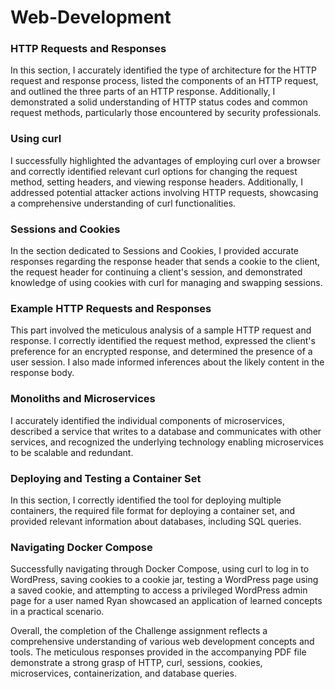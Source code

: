 # Web-Development


### HTTP Requests and Responses
In this section, I accurately identified the type of architecture for the HTTP request and response process, listed the components of an HTTP request, and outlined the three parts of an HTTP response. Additionally, I demonstrated a solid understanding of HTTP status codes and common request methods, particularly those encountered by security professionals.

### Using curl
I successfully highlighted the advantages of employing curl over a browser and correctly identified relevant curl options for changing the request method, setting headers, and viewing response headers. Additionally, I addressed potential attacker actions involving HTTP requests, showcasing a comprehensive understanding of curl functionalities.

### Sessions and Cookies
In the section dedicated to Sessions and Cookies, I provided accurate responses regarding the response header that sends a cookie to the client, the request header for continuing a client's session, and demonstrated knowledge of using cookies with curl for managing and swapping sessions.

### Example HTTP Requests and Responses
This part involved the meticulous analysis of a sample HTTP request and response. I correctly identified the request method, expressed the client's preference for an encrypted response, and determined the presence of a user session. I also made informed inferences about the likely content in the response body.

### Monoliths and Microservices
I accurately identified the individual components of microservices, described a service that writes to a database and communicates with other services, and recognized the underlying technology enabling microservices to be scalable and redundant.

### Deploying and Testing a Container Set
In this section, I correctly identified the tool for deploying multiple containers, the required file format for deploying a container set, and provided relevant information about databases, including SQL queries.

### Navigating Docker Compose
Successfully navigating through Docker Compose, using curl to log in to WordPress, saving cookies to a cookie jar, testing a WordPress page using a saved cookie, and attempting to access a privileged WordPress admin page for a user named Ryan showcased an application of learned concepts in a practical scenario.


Overall, the completion of the Challenge assignment reflects a comprehensive understanding of various web development concepts and tools. The meticulous responses provided in the accompanying PDF file demonstrate a strong grasp of HTTP, curl, sessions, cookies, microservices, containerization, and database queries.
